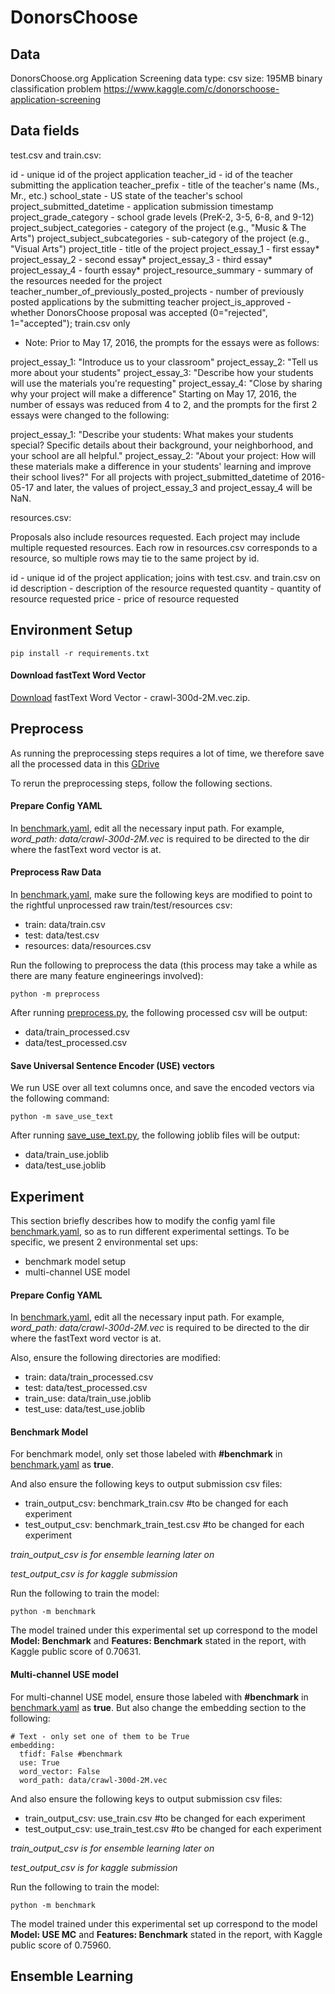 # DonorsChoose

## Data
DonorsChoose.org Application Screening
data type: csv size: 195MB binary classification problem https://www.kaggle.com/c/donorschoose-application-screening

## Data fields
test.csv and train.csv:

id - unique id of the project application
teacher_id - id of the teacher submitting the application
teacher_prefix - title of the teacher's name (Ms., Mr., etc.)
school_state - US state of the teacher's school
project_submitted_datetime - application submission timestamp
project_grade_category - school grade levels (PreK-2, 3-5, 6-8, and 9-12)
project_subject_categories - category of the project (e.g., "Music & The Arts")
project_subject_subcategories - sub-category of the project (e.g., "Visual Arts")
project_title - title of the project
project_essay_1 - first essay*
project_essay_2 - second essay*
project_essay_3 - third essay*
project_essay_4 - fourth essay*
project_resource_summary - summary of the resources needed for the project
teacher_number_of_previously_posted_projects - number of previously posted applications by the submitting teacher
project_is_approved - whether DonorsChoose proposal was accepted (0="rejected", 1="accepted"); train.csv only
* Note: Prior to May 17, 2016, the prompts for the essays were as follows:

project_essay_1: "Introduce us to your classroom"
project_essay_2: "Tell us more about your students"
project_essay_3: "Describe how your students will use the materials you're requesting"
project_essay_4: "Close by sharing why your project will make a difference"
Starting on May 17, 2016, the number of essays was reduced from 4 to 2, and the prompts for the first 2 essays were changed to the following:

project_essay_1: "Describe your students: What makes your students special? Specific details about their background, your neighborhood, and your school are all helpful."
project_essay_2: "About your project: How will these materials make a difference in your students' learning and improve their school lives?"
For all projects with project_submitted_datetime of 2016-05-17 and later, the values of project_essay_3 and project_essay_4 will be NaN.

resources.csv:

Proposals also include resources requested. Each project may include multiple requested resources. Each row in resources.csv corresponds to a resource, so multiple rows may tie to the same project by id.

id - unique id of the project application; joins with test.csv. and train.csv on id
description - description of the resource requested
quantity - quantity of resource requested
price - price of resource requested

## Environment Setup

	pip install -r requirements.txt

#### Download fastText Word Vector

[Download](https://fasttext.cc/docs/en/english-vectors.html) fastText Word Vector - crawl-300d-2M.vec.zip.

## Preprocess
As running the preprocessing steps requires a lot of time, we therefore save all the processed data in this [GDrive](https://drive.google.com/open?id=1ACuaxLLt55OS-Hj-0GNxVPfhpILqul-0)

To rerun the preprocessing steps, follow the following sections.

#### Prepare Config YAML
In [benchmark.yaml](benchmark.yaml), edit all the necessary input path. For example, *word_path: data/crawl-300d-2M.vec* is required to be directed to the dir where the fastText word vector is at.

#### Preprocess Raw Data
In [benchmark.yaml](benchmark.yaml), make sure the following keys are modified to point to the rightful unprocessed raw train/test/resources csv:
- train: data/train.csv
- test: data/test.csv
- resources: data/resources.csv
 
Run the following to preprocess the data (this process may take a while as there are many feature engineerings involved):

	python -m preprocess

After running [preprocess.py](preprocess.py), the following processed csv will be output:
- data/train_processed.csv
- data/test_processed.csv

#### Save Universal Sentence Encoder (USE) vectors
We run USE over all text columns once, and save the encoded vectors via the following command:

	python -m save_use_text

After running [save_use_text.py](save_use_text.py), the following joblib files will be output:
- data/train_use.joblib
- data/test_use.joblib

## Experiment
This section briefly describes how to modify the config yaml file [benchmark.yaml](benchmark.yaml), so as to run different experimental settings. To be specific, we present 2 environmental set ups:
- benchmark model setup
- multi-channel USE model

#### Prepare Config YAML
In [benchmark.yaml](benchmark.yaml), edit all the necessary input path. For example, *word_path: data/crawl-300d-2M.vec* is required to be directed to the dir where the fastText word vector is at.

Also, ensure the following directories are modified:
- train: data/train_processed.csv
- test: data/test_processed.csv
- train_use: data/train_use.joblib
- test_use: data/test_use.joblib

#### Benchmark Model
For benchmark model, only set those labeled with **#benchmark** in [benchmark.yaml](benchmark.yaml) as **true**.

And also ensure the following keys to output submission csv files:
- train_output_csv: benchmark_train.csv #to be changed for each experiment
- test_output_csv: benchmark_train_test.csv #to be changed for each experiment

*train_output_csv is for ensemble learning later on*

*test_output_csv is for kaggle submission*


Run the following to train the model:

	python -m benchmark


The model trained under this experimental set up correspond to the model **Model: Benchmark** and **Features: Benchmark** stated in the report, with Kaggle public score of 0.70631.

#### Multi-channel USE model
For multi-channel USE model, ensure those labeled with **#benchmark** in [benchmark.yaml](benchmark.yaml) as **true**. But also change the embedding section to the following:

	# Text - only set one of them to be True
	embedding:
	  tfidf: False #benchmark
	  use: True
	  word_vector: False
	  word_path: data/crawl-300d-2M.vec


And also ensure the following keys to output submission csv files:
- train_output_csv: use_train.csv #to be changed for each experiment
- test_output_csv: use_train_test.csv #to be changed for each experiment

*train_output_csv is for ensemble learning later on*

*test_output_csv is for kaggle submission*

Run the following to train the model:

	python -m benchmark

The model trained under this experimental set up correspond to the model **Model: USE MC** and **Features: Benchmark** stated in the report, with Kaggle public score of 0.75960.


## Ensemble Learning
